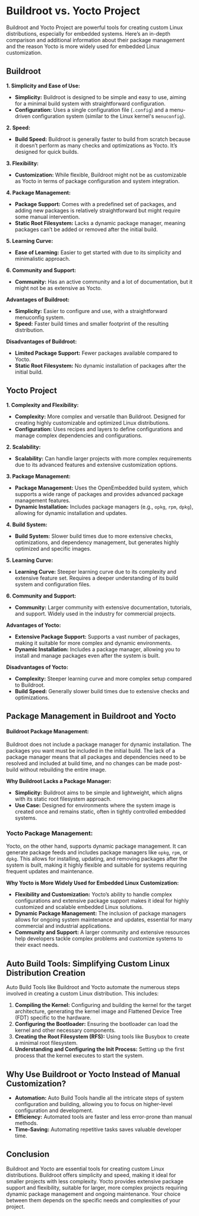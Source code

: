 # Buildroot vs. Yocto Project

Buildroot and Yocto Project are powerful tools for creating custom Linux distributions, especially for embedded systems. Here’s an in-depth comparison and additional information about their package management and the reason Yocto is more widely used for embedded Linux customization.

## **Buildroot**

**1. Simplicity and Ease of Use:**
   - **Simplicity:** Buildroot is designed to be simple and easy to use, aiming for a minimal build system with straightforward configuration.
   - **Configuration:** Uses a single configuration file (`.config`) and a menu-driven configuration system (similar to the Linux kernel's `menuconfig`).

**2. Speed:**
   - **Build Speed:** Buildroot is generally faster to build from scratch because it doesn’t perform as many checks and optimizations as Yocto. It’s designed for quick builds.

**3. Flexibility:**
   - **Customization:** While flexible, Buildroot might not be as customizable as Yocto in terms of package configuration and system integration.

**4. Package Management:**
   - **Package Support:** Comes with a predefined set of packages, and adding new packages is relatively straightforward but might require some manual intervention.
   - **Static Root Filesystem:** Lacks a dynamic package manager, meaning packages can’t be added or removed after the initial build.

**5. Learning Curve:**
   - **Ease of Learning:** Easier to get started with due to its simplicity and minimalistic approach.

**6. Community and Support:**
   - **Community:** Has an active community and a lot of documentation, but it might not be as extensive as Yocto.

**Advantages of Buildroot:**
   - **Simplicity:** Easier to configure and use, with a straightforward menuconfig system.
   - **Speed:** Faster build times and smaller footprint of the resulting distribution.

**Disadvantages of Buildroot:**
   - **Limited Package Support:** Fewer packages available compared to Yocto.
   - **Static Root Filesystem:** No dynamic installation of packages after the initial build.

## **Yocto Project**

**1. Complexity and Flexibility:**
   - **Complexity:** More complex and versatile than Buildroot. Designed for creating highly customizable and optimized Linux distributions.
   - **Configuration:** Uses recipes and layers to define configurations and manage complex dependencies and configurations.

**2. Scalability:**
   - **Scalability:** Can handle larger projects with more complex requirements due to its advanced features and extensive customization options.

**3. Package Management:**
   - **Package Management:** Uses the OpenEmbedded build system, which supports a wide range of packages and provides advanced package management features.
   - **Dynamic Installation:** Includes package managers (e.g., `opkg`, `rpm`, `dpkg`), allowing for dynamic installation and updates.

**4. Build System:**
   - **Build System:** Slower build times due to more extensive checks, optimizations, and dependency management, but generates highly optimized and specific images.

**5. Learning Curve:**
   - **Learning Curve:** Steeper learning curve due to its complexity and extensive feature set. Requires a deeper understanding of its build system and configuration files.

**6. Community and Support:**
   - **Community:** Larger community with extensive documentation, tutorials, and support. Widely used in the industry for commercial projects.

**Advantages of Yocto:**
   - **Extensive Package Support:** Supports a vast number of packages, making it suitable for more complex and dynamic environments.
   - **Dynamic Installation:** Includes a package manager, allowing you to install and manage packages even after the system is built.

**Disadvantages of Yocto:**
   - **Complexity:** Steeper learning curve and more complex setup compared to Buildroot.
   - **Build Speed:** Generally slower build times due to extensive checks and optimizations.

## Package Management in Buildroot and Yocto

#### **Buildroot Package Management:**
Buildroot does not include a package manager for dynamic installation. The packages you want must be included in the initial build. The lack of a package manager means that all packages and dependencies need to be resolved and included at build time, and no changes can be made post-build without rebuilding the entire image.

**Why Buildroot Lacks a Package Manager:**
- **Simplicity:** Buildroot aims to be simple and lightweight, which aligns with its static root filesystem approach.
- **Use Case:** Designed for environments where the system image is created once and remains static, often in tightly controlled embedded systems.

### **Yocto Package Management:**
Yocto, on the other hand, supports dynamic package management. It can generate package feeds and includes package managers like `opkg`, `rpm`, or `dpkg`. This allows for installing, updating, and removing packages after the system is built, making it highly flexible and suitable for systems requiring frequent updates and maintenance.

**Why Yocto is More Widely Used for Embedded Linux Customization:**
- **Flexibility and Customization:** Yocto’s ability to handle complex configurations and extensive package support makes it ideal for highly customized and scalable embedded Linux solutions.
- **Dynamic Package Management:** The inclusion of package managers allows for ongoing system maintenance and updates, essential for many commercial and industrial applications.
- **Community and Support:** A larger community and extensive resources help developers tackle complex problems and customize systems to their exact needs.

## Auto Build Tools: Simplifying Custom Linux Distribution Creation

Auto Build Tools like Buildroot and Yocto automate the numerous steps involved in creating a custom Linux distribution. This includes:

1. **Compiling the Kernel:** Configuring and building the kernel for the target architecture, generating the kernel image and Flattened Device Tree (FDT) specific to the hardware.
2. **Configuring the Bootloader:** Ensuring the bootloader can load the kernel and other necessary components.
3. **Creating the Root Filesystem (RFS):** Using tools like Busybox to create a minimal root filesystem.
4. **Understanding and Configuring the Init Process:** Setting up the first process that the kernel executes to start the system.

## Why Use Buildroot or Yocto Instead of Manual Customization?

- **Automation:** Auto Build Tools handle all the intricate steps of system configuration and building, allowing you to focus on higher-level configuration and development.
- **Efficiency:** Automated tools are faster and less error-prone than manual methods.
- **Time-Saving:** Automating repetitive tasks saves valuable developer time.

## Conclusion

Buildroot and Yocto are essential tools for creating custom Linux distributions. Buildroot offers simplicity and speed, making it ideal for smaller projects with less complexity. Yocto provides extensive package support and flexibility, suitable for larger, more complex projects requiring dynamic package management and ongoing maintenance. Your choice between them depends on the specific needs and complexities of your project.